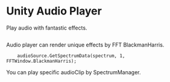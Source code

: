 # Unity Audio Player

Play audio with fantastic effects.

<image src='https://github.com/tsen1220/unity-audio-player/blob/master/IntroImage/intro.gif' alt=''>

Audio player can render unique effects by FFT BlackmanHarris.

```
    audioSource.GetSpectrumData(spectrum, 1, FFTWindow.BlackmanHarris);
```

You can play specific audioClip by SpectrumManager.

<image src='https://github.com/tsen1220/unity-audio-player/blob/master/IntroImage/intro.png' alt=''>

